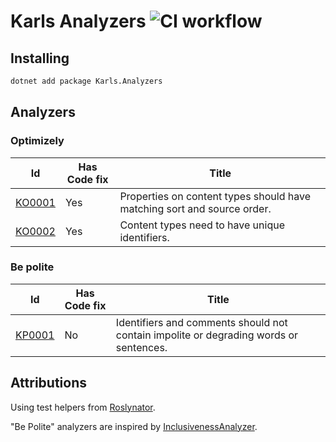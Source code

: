 # Karls Analyzers ![CI workflow](https://github.com/karl-sjogren/karls-analyzers/actions/workflows/dotnet.yml/badge.svg)

## Installing

```sh
dotnet add package Karls.Analyzers
```

## Analyzers

### Optimizely

| Id | Has Code fix | Title |
| ------------------------------------ | --- | ------------------------------------------------------------------------------------------- |
| [KO0001](docs/analyzers/KO0001.md)   | Yes | Properties on content types should have matching sort and source order.                     |
| [KO0002](docs/analyzers/KO0002.md)   | Yes | Content types need to have unique identifiers.                                              |

### Be polite

| Id | Has Code fix | Title |
| ------------------------------------ | --- | ------------------------------------------------------------------------------------------- |
| [KP0001](docs/analyzers/KP0001.md)   | No  | Identifiers and comments should not contain impolite or degrading words or sentences.       |

## Attributions

Using test helpers from [Roslynator](https://github.com/JosefPihrt/Roslynator).

"Be Polite" analyzers are inspired by [InclusivenessAnalyzer](https://github.com/merill/InclusivenessAnalyzer).
